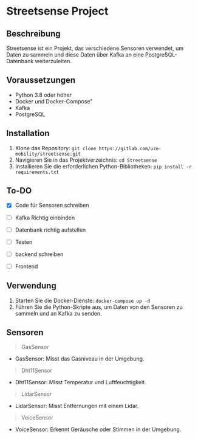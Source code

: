 # Streetsense Project
## Beschreibung
 Streetsense ist ein Projekt, das verschiedene Sensoren verwendet, um Daten zu sammeln und diese Daten über Kafka an 
 eine PostgreSQL-Datenbank weiterzuleiten.

 ## Voraussetzungen
 - Python 3.8 oder höher
 - Docker und Docker-Compose"
 - Kafka
 - PostgreSQL 


 ## Installation
 1. Klone das Repository:
    `git clone https://gitlab.com/uze-mobility/streetsense.git`
 2. Navigieren Sie in das Projektverzeichnis:
    `cd Streetsense`
 3. Installieren Sie die erforderlichen Python-Bibliotheken:
    `pip install -r requirements.txt`


## To-DO
- [x] Code für Sensoren schreiben
- [ ] Kafka Richtig einbinden
- [ ] Datenbank richtig aufstellen
- [ ] Testen
- [ ] backend schreiben
- [ ] Frontend


 ## Verwendung
 1. Starten Sie die Docker-Dienste:
    `docker-compose up -d`
 2. Führen Sie die Python-Skripte aus, um Daten von den Sensoren zu sammeln und an Kafka zu senden.


 ## Sensoren 
  > GasSensor
 - GasSensor: Misst das Gasniveau in der Umgebung.

  > Dht11Sensor
 - Dht11Sensor: Misst Temperatur und Luftfeuchtigkeit.

  > LidarSensor
 - LidarSensor: Misst Entfernungen mit einem Lidar.

  > VoiceSensor
 - VoiceSensor: Erkennt Geräusche oder Stimmen in der Umgebung.
 
